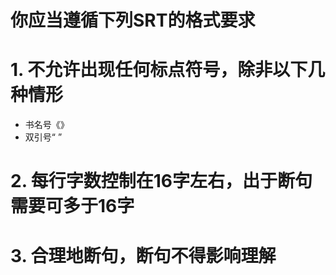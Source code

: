 # 你应当遵循下列SRT的格式要求
# 1. 不允许出现任何标点符号，除非以下几种情形
- 书名号《》
- 双引号“ ”
# 2. 每行字数控制在16字左右，出于断句需要可多于16字
# 3. 合理地断句，断句不得影响理解